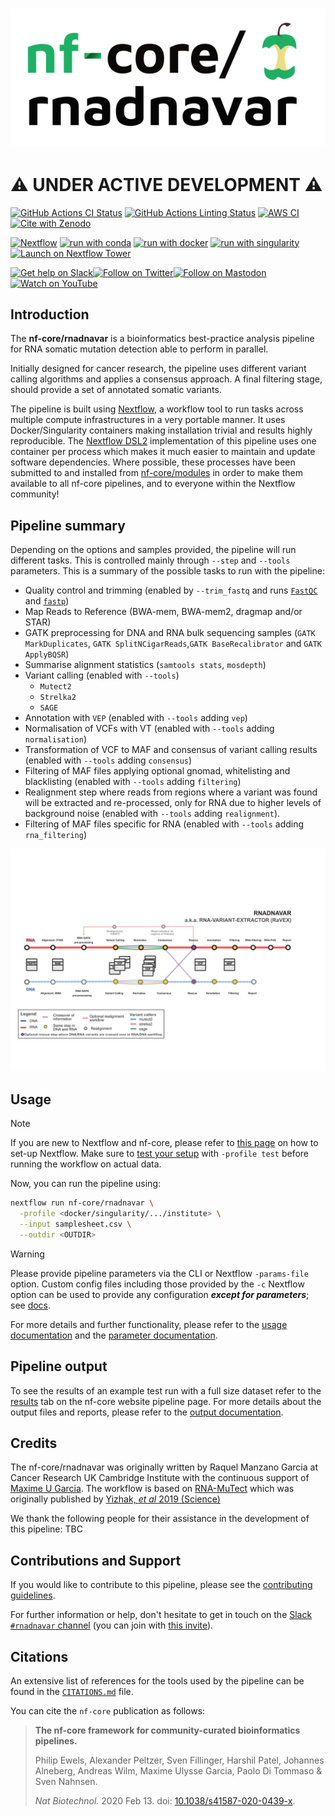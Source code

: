 <h1>
  <picture>
    <source media="(prefers-color-scheme: dark)" srcset="docs/images/nf-core-rnadnavar_logo_dark.png">
    <img alt="nf-core/rnadnavar" src="docs/images/nf-core-rnadnavar_logo_light.png">
  </picture>
</h1>

# :warning: UNDER ACTIVE DEVELOPMENT :warning:

[![GitHub Actions CI Status](https://github.com/nf-core/rnadnavar/workflows/nf-core%20CI/badge.svg)](https://github.com/nf-core/rnadnavar/actions?query=workflow%3A%22nf-core+CI%22)
[![GitHub Actions Linting Status](https://github.com/nf-core/rnadnavar/workflows/nf-core%20linting/badge.svg)](https://github.com/nf-core/rnadnavar/actions?query=workflow%3A%22nf-core+linting%22)
[![AWS CI](https://img.shields.io/badge/CI%20tests-full%20size-FF9900?labelColor=000000&logo=Amazon%20AWS)](https://nf-co.re/rnadnavar/results)
[![Cite with Zenodo](http://img.shields.io/badge/DOI-10.5281/zenodo.XXXXXXX-1073c8?labelColor=000000)](https://doi.org/10.5281/zenodo.XXXXXXX)

[![Nextflow](https://img.shields.io/badge/nextflow%20DSL2-%E2%89%A523.04.0-23aa62.svg)](https://www.nextflow.io/)
[![run with conda](http://img.shields.io/badge/run%20with-conda-3EB049?labelColor=000000&logo=anaconda)](https://docs.conda.io/en/latest/)
[![run with docker](https://img.shields.io/badge/run%20with-docker-0db7ed?labelColor=000000&logo=docker)](https://www.docker.com/)
[![run with singularity](https://img.shields.io/badge/run%20with-singularity-1d355c.svg?labelColor=000000)](https://sylabs.io/docs/)
[![Launch on Nextflow Tower](https://img.shields.io/badge/Launch%20%F0%9F%9A%80-Nextflow%20Tower-%234256e7)](https://tower.nf/launch?pipeline=https://github.com/nf-core/rnadnavar)

[![Get help on Slack](http://img.shields.io/badge/slack-nf--core%20%23rnadnavar-4A154B?labelColor=000000&logo=slack)](https://nfcore.slack.com/channels/rnadnavar)[![Follow on Twitter](http://img.shields.io/badge/twitter-%40nf__core-1DA1F2?labelColor=000000&logo=twitter)](https://twitter.com/nf_core)[![Follow on Mastodon](https://img.shields.io/badge/mastodon-nf__core-6364ff?labelColor=FFFFFF&logo=mastodon)](https://mstdn.science/@nf_core)[![Watch on YouTube](http://img.shields.io/badge/youtube-nf--core-FF0000?labelColor=000000&logo=youtube)](https://www.youtube.com/c/nf-core)

## Introduction

The **nf-core/rnadnavar** is a bioinformatics best-practice
analysis pipeline for RNA somatic mutation detection
able to perform in parallel.

Initially designed for cancer research, the pipeline
uses different variant calling algorithms and applies a
consensus approach. A final filtering stage, should
provide a set of annotated somatic variants.

The pipeline is built using [Nextflow](https://www.nextflow.io), a workflow tool to run tasks across
multiple compute infrastructures in a very portable
manner. It uses Docker/Singularity containers making
installation trivial and results highly reproducible.
The [Nextflow DSL2](https://www.nextflow.io/docs/latest/dsl2.html) implementation of this
pipeline uses one container per process which makes it
much easier to maintain and update software
dependencies. Where possible, these processes have been
submitted to and installed from [nf-core/modules](https://github.com/nf-core/modules) in order to make them available to all nf-core pipelines, and to everyone within the Nextflow community!

<!-- TODO nf-core:
  Complete this sentence with a 2-3 sentence summary of what types of data the pipeline ingests, a brief overview of the
  major pipeline sections and the types of output it produces. You're giving an overview to someone new
  to nf-core here, in 15-20 seconds. For an example, see https://github.com/nf-core/rnaseq/blob/master/README.md#introduction
-->

## Pipeline summary

Depending on the options and samples provided, the
pipeline will run different tasks. This is controlled
mainly through `--step` and `--tools` parameters. This
is a summary of the possible tasks to run with the pipeline:

- Quality control and trimming (enabled by
  `--trim_fastq` and runs [`FastQC`](https://www.bioinformatics.babraham.ac.uk/projects/fastqc/) and
  [`fastp`](https://github.com/OpenGene/fastp))
- Map Reads to Reference (BWA-mem, BWA-mem2, dragmap
  and/or STAR)
- GATK preprocessing for DNA and RNA bulk sequencing
  samples (`GATK MarkDuplicates`, `GATK SplitNCigarReads`,`GATK
BaseRecalibrator` and `GATK ApplyBQSR`)
- Summarise alignment statistics (`samtools stats`, `mosdepth`)
- Variant calling (enabled with `--tools`)
  - `Mutect2`
  - `Strelka2`
  - `SAGE`
- Annotation with `VEP` (enabled with `--tools` adding
  `vep`)
- Normalisation of VCFs with VT (enabled with `--tools`
  adding `normalisation`)
- Transformation of VCF to MAF and consensus of variant
  calling results (enabled with `--tools` adding
  `consensus`)
- Filtering of MAF files applying optional gnomad,
  whitelisting and blacklisting (enabled with `--tools`
  adding `filtering`)
- Realignment step where reads from regions where a variant
  was found will be extracted and re-processed, only for
  RNA due to higher levels of background noise (enabled
  with `--tools` adding `realignment`).
- Filtering of MAF files specific for RNA (enabled with
  `--tools` adding `rna_filtering`)

<p align="center">
    <img title="RNADNAVAR Workflow"
src="docs/images/rnadnavar_schemav3.png">
</p>

## Usage

> [!NOTE]
> If you are new to Nextflow and nf-core, please refer to [this page](https://nf-co.re/docs/usage/installation) on how to set-up Nextflow. Make sure to [test your setup](https://nf-co.re/docs/usage/introduction#how-to-run-a-pipeline) with `-profile test` before running the workflow on actual data.

<!-- TODO nf-core: Describe the minimum required steps to execute the pipeline, e.g. how to prepare samplesheets.
    Explain what rows and columns represent. For instance (please edit as appropriate):

First, prepare a samplesheet with your input data that looks as follows:

`samplesheet.csv`:


```csv
sample,lane,fastq_1,fastq_2
CONTROL_REP1,LX,AEG588A1_S1_L002_R1_001.fastq.gz,
AEG588A1_S1_L002_R2_001.fastq.gz
```

Each row represents a fastq file (single-end) or a pair of fastq files (paired end).

-->

Now, you can run the pipeline using:

<!-- TODO nf-core: update the following command to include all required parameters for a minimal example -->

```bash
nextflow run nf-core/rnadnavar \
  -profile <docker/singularity/.../institute> \
  --input samplesheet.csv \
  --outdir <OUTDIR>
```

> [!WARNING]
> Please provide pipeline parameters via the CLI or Nextflow `-params-file` option. Custom config files including those provided by the `-c` Nextflow option can be used to provide any configuration _**except for parameters**_;
> see [docs](https://nf-co.re/usage/configuration#custom-configuration-files).

For more details and further functionality, please refer to the [usage documentation](https://nf-co.re/rnadnavar/usage) and the [parameter documentation](https://nf-co.re/rnadnavar/parameters).

## Pipeline output

To see the results of an example test run with a full size dataset refer to the [results](https://nf-co.re/rnadnavar/results) tab on the nf-core website pipeline page.
For more details about the output files and reports, please refer to the
[output documentation](https://nf-co.re/rnadnavar/output).

## Credits

The nf-core/rnadnavar was originally written by Raquel
Manzano Garcia at Cancer Research UK Cambridge Institute
with the continuous support of [Maxime U Garcia](https://github.com/maxulysse). The
workflow is based on
[RNA-MuTect](https://github.com/broadinstitute/RNA_MUTECT_1.0-1) which was
originally published by [Yizhak, _et al_ 2019 (Science)](https://www.science.org/doi/10.1126/science.aaw0726)

We thank the following people for their assistance in the development of this pipeline:
TBC

<!-- TODO nf-core: If applicable, make list of people who have also contributed -->

## Contributions and Support

If you would like to contribute to this pipeline, please see the [contributing guidelines](.github/CONTRIBUTING.md).

For further information or help, don't hesitate to get in touch on the [Slack `#rnadnavar` channel](https://nfcore.slack.com/channels/rnadnavar) (you can join with [this invite](https://nf-co.re/join/slack)).

## Citations

<!-- TODO nf-core: Add citation for pipeline after first release. Uncomment lines below and update Zenodo doi and badge at the top of this file. -->
<!-- If you use nf-core/rnadnavar for your analysis, please cite it using the following doi: [10.5281/zenodo.XXXXXX](https://doi.org/10.5281/zenodo.XXXXXX) -->

<!-- TODO nf-core: Add bibliography of tools and data used in your pipeline -->

An extensive list of references for the tools used by the pipeline can be found in the [`CITATIONS.md`](CITATIONS.md) file.

You can cite the `nf-core` publication as follows:

> **The nf-core framework for community-curated bioinformatics pipelines.**
>
> Philip Ewels, Alexander Peltzer, Sven Fillinger, Harshil Patel, Johannes Alneberg, Andreas Wilm, Maxime Ulysse Garcia, Paolo Di Tommaso & Sven Nahnsen.
>
> _Nat Biotechnol._ 2020 Feb 13. doi: [10.1038/s41587-020-0439-x](https://dx.doi.org/10.1038/s41587-020-0439-x).
